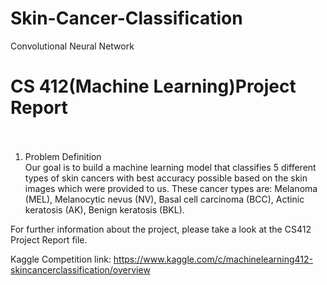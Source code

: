 # Skin-Cancer-Classification
Convolutional Neural Network<br/>


# CS 412(Machine Learning)Project Report <br/><br/>

1) Problem Definition<br/>
Our goal is to build a machine learning model that classifies 5 different types of skin cancers with best accuracy possible based on the
skin images which were provided to us. These cancer types are: Melanoma (MEL), Melanocytic nevus (NV), Basal cell carcinoma (BCC), 
Actinic keratosis (AK), Benign keratosis (BKL). <br/>

For further information about the project, please take a look at the CS412 Project Report file.<br/>

Kaggle Competition link: https://www.kaggle.com/c/machinelearning412-skincancerclassification/overview

